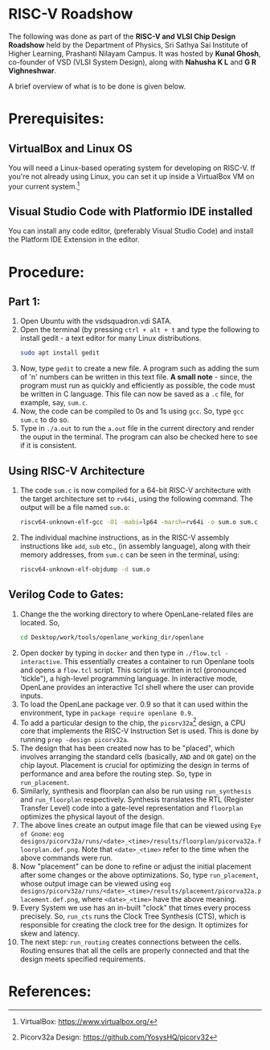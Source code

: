 # RISC-V Roadshow


The following was done as part of the **RISC-V and VLSI Chip Design Roadshow** held by the Department of Physics, Sri Sathya Sai Institute of Higher Learning, Prashanti Nilayam Campus. It was hosted by **Kunal Ghosh**, co-founder of VSD (VLSI System Design), along with **Nahusha K L** and **G R Vighneshwar**.

A brief overview of what is to be done is given below.

# Prerequisites:
## VirtualBox and Linux OS
You will need a Linux-based operating system for developing on RISC-V. If you're not already using Linux, you can set it up inside a VirtualBox VM on your current system.[^1]
## Visual Studio Code with Platformio IDE installed
You can install any code editor, (preferably Visual Studio Code) and install the Platform IDE Extension in the editor. 

# Procedure:
## Part 1:
1. Open Ubuntu with the vsdsquadron.vdi SATA.
2. Open the terminal (by pressing `ctrl + alt + t` and type the following to install gedit - a text editor for many Linux distributions.
   ```bash
   sudo apt install gedit
3. Now, type `gedit` to create a new file. A program such as adding the sum of 'n' numbers can be written in this text file. **A small note** - since, the program must run as quickly and efficiently as possible, the code must be written in C language. This file can now be saved as a `.c` file, for example, say, `sum.c`.
4. Now, the code can be compiled to 0s and 1s using `gcc`. So, type `gcc sum.c` to do so.
5. Type in `./a.out` to run the `a.out` file in the current directory and render the ouput in the terminal. The program can also be checked here to see if it is consistent.

## Using RISC-V Architecture

1. The code `sum.c` is now compiled for a 64-bit RISC-V architecture with the target architecture set to `rv64i`, using the following command. The output will be a file named `sum.o`:
   ```bash
   riscv64-unknown-elf-gcc -O1 -mabi=lp64 -march=rv64i -o sum.o sum.c

2. The individual machine instructions, as in the RISC-V assembly instructions like `add`, `sub` etc., (in assembly language), along with their memory addresses, from `sum.c` can be seen in the terminal, using:
   ```bash
   riscv64-unknown-elf-objdump -d sum.o


## Verilog Code to Gates:
1. Change the the working directory to where OpenLane-related files are located. So,
   ```bash
   cd Desktop/work/tools/openlane_working_dir/openlane
2. Open docker by typing in `docker` and then type in `./flow.tcl -interactive`. This essentially creates a container to run Openlane tools and opens a `flow.tcl` script. This script is written in tcl (pronounced 'tickle"), a high-level programming language. In interactive mode, OpenLane provides an interactive Tcl shell where the user can provide inputs.
3. To load the OpenLane package ver. 0.9 so that it can used within the environment, type in `package require openlane 0.9`.
4. To add a particular design to the chip, the `picorv32a`[^2] design, a CPU core that implements the RISC-V Instruction Set is used. This is done by running `prep -design picorv32a`.
5. The design that has been created now has to be "placed", which involves arranging the standard cells (basically, `AND` and `OR` gate) on the chip layout. Placement is crucial for optimizing the design in terms of performance and area before the routing step. So, type in `run_placement`.
5. Similarly, synthesis and floorplan can also be run using `run_synthesis` and `run_floorplan` respectively. Synthesis translates the RTL (Register Transfer Level) code into a gate-level representation and `floorplan` optimizes the physical layout of the design. 
6. The above lines create an output image file that can be viewed using `Eye of Gnome`: `eog designs/picorv32a/runs/<date>_<time>/results/floorplan/picorva32a.floorplan.def.png`. Note that `<date>_<time>` refer to the time when the above commands were run. 
7. Now "placement" can be done to refine or adjust the initial placement after some changes or the above optimizations. So, type `run_placement`, whose output image can be viewed using `eog designs/picorv32a/runs/<date>_<time>/results/placement/picorva32a.placement.def.png`, where `<date>_<time>` have the above meaning.
8. Every System we use has an in-built "clock" that times every process precisely. So, `run_cts` runs the Clock Tree Synthesis (CTS), which is responsible for creating the clock tree for the design. It optimizes for skew and latency.
9. The next step: `run_routing` creates connections between the cells. Routing ensures that all the cells are properly connected and that the design meets specified requirements. 























































# References:
[^1]: VirtualBox: https://www.virtualbox.org/
[^2]: Picorv32a Design: https://github.com/YosysHQ/picorv32
